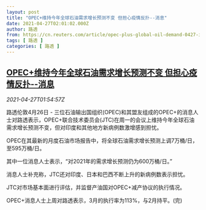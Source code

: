 ```yaml
---
layout: post
title: "OPEC+维持今年全球石油需求增长预测不变 但担心疫情反扑--消息"
date: 2021-04-27T02:01:02.000Z
author: 路透
from: https://cn.reuters.com/article/opec-plus-global-oil-demand-0427-idCNKBS2CE04N
tags: [ 路透 ]
categories: [ 路透 ]
---
```

<!--1619488862000-->
[OPEC+维持今年全球石油需求增长预测不变 但担心疫情反扑--消息](https://cn.reuters.com/article/opec-plus-global-oil-demand-0427-idCNKBS2CE04N)
------

<div>
<div><i>2021-04-27T01:54:57Z</i></div><p>路透伦敦4月26日 - 三位石油输出国组织(OPEC)和其盟友组成的OPEC+的消息人士对路透表示，OPEC+联合技术委员会(JTC)在周一的会议上维持今年全球石油需求增长预测不变，但对印度和其他地方新病例数激增感到担忧。</p><p>OPEC在其最新的月度石油市场报告中，将全球石油需求增长预测上调7万桶/日，至595万桶/日。</p><p>其中一位消息人士表示，“对2021年的需求增长预测仍为600万桶/日。”</p><p>消息人士补充称，JTC还对印度、日本和巴西不断上升的新病例数表示担忧。</p><p>JTC对市场基本面进行评估，并监督产油国对OPEC+减产协议的执行情况。</p><p>OPEC+消息人士上周对路透表示，3月的执行率为113%，与2月持平。(完)</p>
</div>
